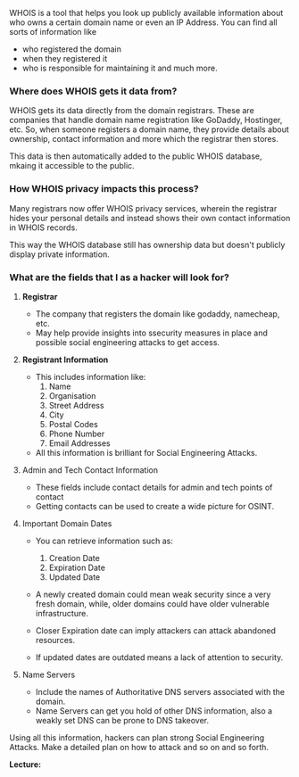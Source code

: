 
WHOIS is a tool that helps you look up publicly available information about who owns a certain domain name or even an IP Address. 
You can find all sorts of information like 
- who registered the domain
- when they registered it 
- who is responsible for maintaining it and much more.


### Where does WHOIS gets it data from?

WHOIS gets its data directly from the domain registrars. These are companies that handle domain name registration like GoDaddy, Hostinger, etc.
So, when someone registers a domain name, they provide details about ownership, contact information and more which the registrar then stores.

This data is then automatically added to the public WHOIS database, mkaing it accessible to the public.


### How WHOIS privacy impacts this process?

Many registrars now offer WHOIS privacy services, wherein the registrar hides your personal details and instead shows their own contact information in WHOIS records.

This way the WHOIS database still has ownership data but doesn't publicly display private information.


### What are the fields that I as a hacker will look for?

1. **Registrar**
	- The company that registers the domain like godaddy, namecheap, etc.
	- May help provide insights into ssecurity measures in place and possible social engineering attacks to get access.

2. **Registrant Information**
	- This includes information like:
		1. Name
		2. Organisation
		3. Street Address
		4. City
		5. Postal Codes
		6. Phone Number
		7. Email Addresses
	- All this information is brilliant for Social Engineering Attacks.

3. Admin and Tech Contact Information
	- These fields include contact details for admin and tech points of contact
	- Getting contacts can be used to create a wide picture for OSINT.

4. Important Domain Dates
	- You can retrieve information such as:
		1. Creation Date
		2. Expiration Date
		3. Updated Date

	- A newly created domain could mean weak security since a very fresh domain, while, older domains could have older vulnerable infrastructure.
	- Closer Expiration date can imply attackers can attack abandoned resources.
	- If updated dates are outdated means a lack of attention to security.

5. Name Servers
	- Include the names of Authoritative DNS servers associated with the domain.
	- Name Servers can get you hold of other DNS information, also a weakly set DNS can be prone to DNS takeover.


Using all this information, hackers can plan strong Social Engineering Attacks. Make a detailed plan on how to attack and so on and so forth.



**Lecture:**

